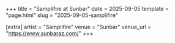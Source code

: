 +++
title = "Samplifire at Sunbar"
date = 2025-09-05
template = "page.html"
slug = "2025-09-05-samplifire"

[extra]
artist = "Samplifire"
venue = "Sunbar"
venue_url = "https://www.sunbaraz.com/"
+++
